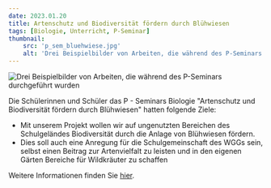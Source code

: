 ```yaml
---
date: 2023.01.20
title: Artenschutz und Biodiversität fördern durch Blühwiesen
tags: [Biologie, Unterricht, P-Seminar]
thumbnail: 
    src: 'p_sem_bluehwiese.jpg'
    alt: 'Drei Beispielbilder von Arbeiten, die während des P-Seminars durchgeführt wurden'
---
```

![Drei Beispielbilder von Arbeiten, die während des P-Seminars durchgeführt wurden](/images/p_sem_bluehwiese.jpg)
<p>Die Schülerinnen und Schüler das P - Seminars Biologie "Artenschutz und Biodiversität fördern durch Blühwiesen" hatten folgende Ziele:
<ul><li>Mit unserem Projekt wollen wir auf
ungenutzten Bereichen des
Schulgeländes Biodiversität durch die
Anlage von Blühwiesen fördern.</li><li>Dies soll auch eine Anregung für die
Schulgemeinschaft des WGGs sein,
selbst einen Beitrag zur Artenvielfalt
zu leisten und in den eigenen Gärten
Bereiche für Wildkräuter zu schaffen</li></ul>

Weitere Informationen finden Sie <a href="/documents/p_sem_praes.pdf" target = "_blank">hier</a>.